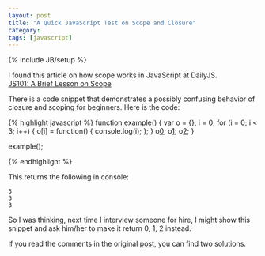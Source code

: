 ```yaml
---
layout: post
title: "A Quick JavaScript Test on Scope and Closure"
category: 
tags: [javascript]
---
```

{% include JB/setup %}

I found this article on how scope works in JavaScript at DailyJS.  
[JS101: A Brief Lesson on Scope](http://dailyjs.com/2012/07/23/js101-scope/)

There is a code snippet that demonstrates a possibly confusing behavior of closure and scoping for beginners. Here is the code:

{% highlight javascript %}
function example() {
    var o = {}, i = 0;
    for (i = 0; i < 3; i++) {
        o[i] = function() { console.log(i); };
    }
    o[0]();
    o[1]();
    o[2]();
}

example();

{% endhighlight %}

This returns the following in console:

    3
    3
    3

So I was thinking, next time I interview someone for hire, I might show this snippet and ask him/her to make it return 0, 1, 2 instead.

If you read the comments in the original [post](http://dailyjs.com/2012/07/23/js101-scope/), you can find two solutions.


